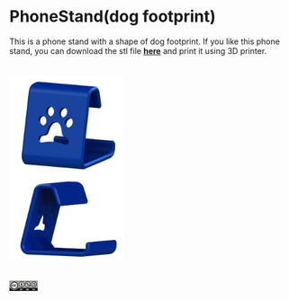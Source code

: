 # PhoneStand(dog footprint)
This is a phone stand with a shape of dog footprint. If you like this phone stand, you can download the stl file <b>[here](https://github.com/jwchang418/PhoneStand-dog-footprint-/blob/main/PhoneStand.STL)</b> and print it using 3D printer.
<br /><br /><br />
<img src="https://github.com/jwchang418/PhoneStand-dog-footprint-/blob/main/Rendering_1.png" width="40%"/><br />
<img src="https://github.com/jwchang418/PhoneStand-dog-footprint-/blob/main/Rendering_2.png" width="40%"/>
<br />
<br />
<br />
<img src="https://github.com/jwchang418/PhoneStand-dog-footprint-/blob/main/by-nc-sa.png" width="10%" />

